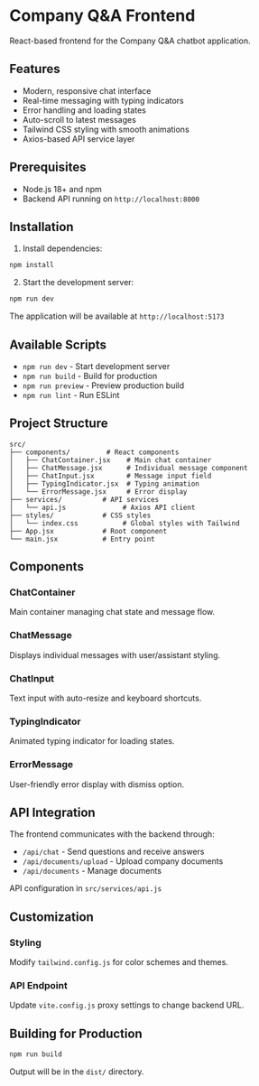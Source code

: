# Company Q&A Frontend

React-based frontend for the Company Q&A chatbot application.

## Features

- Modern, responsive chat interface
- Real-time messaging with typing indicators
- Error handling and loading states
- Auto-scroll to latest messages
- Tailwind CSS styling with smooth animations
- Axios-based API service layer

## Prerequisites

- Node.js 18+ and npm
- Backend API running on `http://localhost:8000`

## Installation

1. Install dependencies:
```bash
npm install
```

2. Start the development server:
```bash
npm run dev
```

The application will be available at `http://localhost:5173`

## Available Scripts

- `npm run dev` - Start development server
- `npm run build` - Build for production
- `npm run preview` - Preview production build
- `npm run lint` - Run ESLint

## Project Structure

```
src/
├── components/         # React components
│   ├── ChatContainer.jsx    # Main chat container
│   ├── ChatMessage.jsx      # Individual message component
│   ├── ChatInput.jsx        # Message input field
│   ├── TypingIndicator.jsx  # Typing animation
│   └── ErrorMessage.jsx     # Error display
├── services/          # API services
│   └── api.js              # Axios API client
├── styles/            # CSS styles
│   └── index.css           # Global styles with Tailwind
├── App.jsx            # Root component
└── main.jsx           # Entry point
```

## Components

### ChatContainer
Main container managing chat state and message flow.

### ChatMessage
Displays individual messages with user/assistant styling.

### ChatInput
Text input with auto-resize and keyboard shortcuts.

### TypingIndicator
Animated typing indicator for loading states.

### ErrorMessage
User-friendly error display with dismiss option.

## API Integration

The frontend communicates with the backend through:
- `/api/chat` - Send questions and receive answers
- `/api/documents/upload` - Upload company documents
- `/api/documents` - Manage documents

API configuration in `src/services/api.js`

## Customization

### Styling
Modify `tailwind.config.js` for color schemes and themes.

### API Endpoint
Update `vite.config.js` proxy settings to change backend URL.

## Building for Production

```bash
npm run build
```

Output will be in the `dist/` directory.
